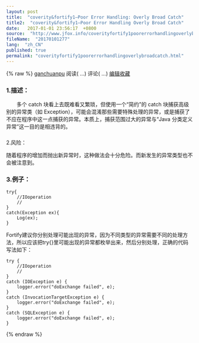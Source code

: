 ```yaml
---
layout: post
title:  "coverity&fortify1–Poor Error Handling: Overly Broad Catch"
title2:  "coverity&fortify1–Poor Error Handling Overly Broad Catch"
date:   2017-01-01 23:56:17  +0800
source:  "http://www.jfox.info/coverityfortify1poorerrorhandlingoverlybroadcatch.html"
fileName:  "20170101277"
lang:  "zh_CN"
published: true
permalink: "coverityfortify1poorerrorhandlingoverlybroadcatch.html"
---
```

{% raw %}
[ganchuanpu](http://www.jfox.info/go.php?url=http://www.cnblogs.com/ganchuanpu/) 阅读( 
…) 评论( 
…) 
[编辑](http://www.jfox.info/go.php?url=https://i.cnblogs.com/EditPosts.aspx?postid=7172997)[收藏](#)
### 1.描述：

　　多个 catch 块看上去既难看又繁琐，但使用一个“简约”的 catch 块捕获高级别的异常类（如 Exception），可能会混淆那些需要特殊处理的异常，或是捕获了不应在程序中这一点捕获的异常。本质上，捕获范围过大的异常与“Java 分类定义异常”这一目的是相违背的。

### 
2.风险：

随着程序的增加而抛出新异常时，这种做法会十分危险。而新发生的异常类型也不会被注意到。

### 3.例子：

    try{
        //IOoperation
        //
    }
    catch(Exception ex){
        Log(ex);
    }
    

Fortify建议你分别处理可能出现的异常，因为不同类型的异常需要不同的处理方法，所以应该把try{}里可能出现的异常都枚举出来，然后分别处理，正确的代码写法如下：

    try {
        //IOoperation
        //
    }
    catch (IOException e) {
        logger.error("doExchange failed", e);
    }
    catch (InvocationTargetException e) {
        logger.error("doExchange failed", e);
    }
    catch (SQLException e) {
        logger.error("doExchange failed", e);
    }
{% endraw %}